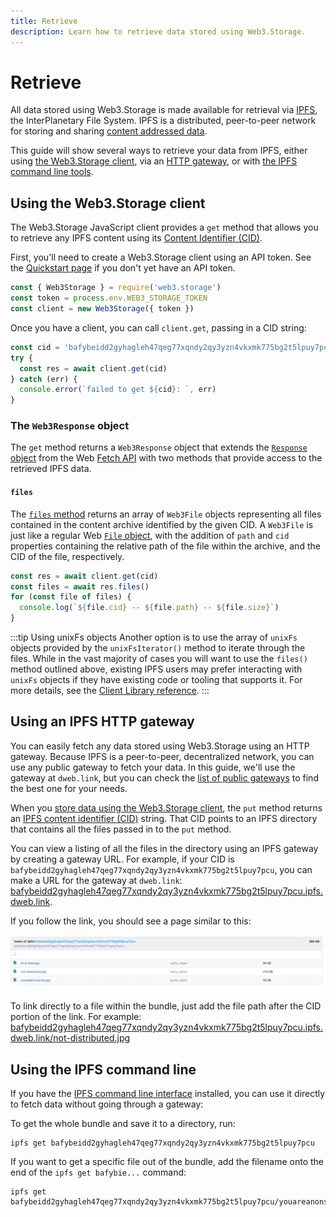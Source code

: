 ```yaml
---
title: Retrieve
description: Learn how to retrieve data stored using Web3.Storage.
---
```


# Retrieve

All data stored using Web3.Storage is made available for retrieval via [IPFS](https://ipfs.io), the InterPlanetary File System. IPFS is a distributed, peer-to-peer network for storing and sharing [content addressed data][concepts-content-addressing].

This guide will show several ways to retrieve your data from IPFS, either using [the Web3.Storage client](#using-the-web3-storage-client), via an [HTTP gateway](#using-an-ipfs-http-gateway), or with [the IPFS command line tools](#using-the-ipfs-command-line).

## Using the Web3.Storage client

The Web3.Storage JavaScript client provides a `get` method that allows you to retrieve any IPFS content using its [Content Identifier (CID)][ipfs-docs-cid].

First, you'll need to create a Web3.Storage client using an API token. See the [Quickstart page][quickstart-guide] if you don't yet have an API token.

```js
const { Web3Storage } = require('web3.storage')
const token = process.env.WEB3_STORAGE_TOKEN
const client = new Web3Storage({ token })
```

Once you have a client, you can call `client.get`, passing in a CID string:

```js
const cid = 'bafybeidd2gyhagleh47qeg77xqndy2qy3yzn4vkxmk775bg2t5lpuy7pcu'
try {
  const res = await client.get(cid)
} catch (err) {
  console.error(`failed to get ${cid}: `, err)
}
```

### The `Web3Response` object

The `get` method returns a `Web3Response` object that extends the [`Response` object][mdn-response] from the Web [Fetch API][mdn-fetch] with two methods that provide access to the retrieved IPFS data.

#### `files`

The [`files` method][reference-js-web3response-files] returns an array of `Web3File` objects representing all files contained in the content archive identified by the given CID. A `Web3File` is just like a regular Web [`File` object][mdn-file], with the addition of `path` and `cid` properties containing the relative path of the file within the archive, and the CID of the file, respectively.

```js
const res = await client.get(cid)
const files = await res.files()
for (const file of files) {
  console.log(`${file.cid} -- ${file.path} -- ${file.size}`)
}
```

:::tip Using unixFs objects
Another option is to use the array of `unixFs` objects provided by the `unixFsIterator()` method to iterate through the files. While in the vast majority of cases you will want to use the `files()` method outlined above, existing IPFS users may prefer interacting with `unixFs` objects if they have existing code or tooling that supports it. For more details, see the [Client Library reference](/reference/client-library.md).
:::

## Using an IPFS HTTP gateway

You can easily fetch any data stored using Web3.Storage using an HTTP gateway. Because IPFS is a peer-to-peer, decentralized network, you can use any public gateway to fetch your data. In this guide, we'll use the gateway at `dweb.link`, but you can check the [list of public gateways](https://ipfs.github.io/public-gateway-checker/) to find the best one for your needs.

When you [store data using the Web3.Storage client][howto-store], the `put` method returns an [IPFS content identifier (CID)][ipfs-docs-cid] string. That CID points to an IPFS directory that contains all the files passed in to the `put` method.

You can view a listing of all the files in the directory using an IPFS gateway by creating a gateway URL. For example, if your CID is `bafybeidd2gyhagleh47qeg77xqndy2qy3yzn4vkxmk775bg2t5lpuy7pcu`, you can make a URL for the gateway at `dweb.link`: [bafybeidd2gyhagleh47qeg77xqndy2qy3yzn4vkxmk775bg2t5lpuy7pcu.ipfs.dweb.link](https://bafybeidd2gyhagleh47qeg77xqndy2qy3yzn4vkxmk775bg2t5lpuy7pcu.ipfs.dweb.link/).

If you follow the link, you should see a page similar to this:

![Screenshot of an IPFS gateway directory listing](./images/gateway-directory-listing.png)

To link directly to a file within the bundle, just add the file path after the CID portion of the link. For example: [bafybeidd2gyhagleh47qeg77xqndy2qy3yzn4vkxmk775bg2t5lpuy7pcu.ipfs.dweb.link/not-distributed.jpg](https://bafybeidd2gyhagleh47qeg77xqndy2qy3yzn4vkxmk775bg2t5lpuy7pcu.ipfs.dweb.link/not-distributed.jpg)

## Using the IPFS command line

If you have the [IPFS command line interface][ipfs-docs-cli-quickstart] installed, you can use it directly to fetch data without going through a gateway:

To get the whole bundle and save it to a directory, run:

```shell
ipfs get bafybeidd2gyhagleh47qeg77xqndy2qy3yzn4vkxmk775bg2t5lpuy7pcu
```

If you want to get a specific file out of the bundle, add the filename onto the end of the `ipfs get bafybie...` command:

```shell
ipfs get bafybeidd2gyhagleh47qeg77xqndy2qy3yzn4vkxmk775bg2t5lpuy7pcu/youareanonsense.jpg
```

<!-- internal links -->
[quickstart-guide]: ../quickstart/README.md
[concepts-content-addressing]: ../concepts/content-addressing.md
[howto-store]: ./store.md

[reference-js-web3response-files]: ./FIXME.md
[reference-js-web3response-unixfsiterator]: ./FIXME.md

<!-- external links -->
[ipfs-docs-cid]: https://docs.ipfs.io/concepts/content-addressing/
[ipfs-docs-cli-quickstart]: https://docs.ipfs.io/how-to/command-line-quick-start/

[mdn-fetch]: https://developer.mozilla.org/en-US/docs/Web/API/Fetch_API
[mdn-file]: https://developer.mozilla.org/en-US/docs/Web/API/File
[mdn-response]: https://developer.mozilla.org/en-US/docs/Web/API/Response
